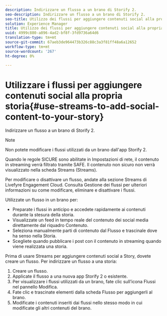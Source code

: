```yaml
---
description: Indirizzare un flusso a un brano di Storify 2.
seo-description: Indirizzare un flusso a un brano di Storify 2.
seo-title: Utilizzo dei flussi per aggiungere contenuti social alla propria storia
solution: Experience Manager
title: Utilizzo dei flussi per aggiungere contenuti social alla propria storia
uuid: 4999c880-a896-4ad2-bf8f-3fd9736a64d6
translation-type: tm+mt
source-git-commit: 67aeb3de964473b326c88c3a3f81ff48a6a12652
workflow-type: tm+mt
source-wordcount: '267'
ht-degree: 0%

---
```



# Utilizzare i flussi per aggiungere contenuti social alla propria storia{#use-streams-to-add-social-content-to-your-story}

Indirizzare un flusso a un brano di Storify 2.

>[!NOTE]
>
>Non potete modificare i flussi utilizzati da un brano dall&#39;app Storify 2.

Quando le regole SICURE sono abilitate in Impostazioni di rete, il contenuto in streaming verrà filtrato tramite SAFE. Il contenuto non sicuro non verrà visualizzato nella scheda Streams (Streams).

Per modificare o disattivare un flusso, andate alla sezione Streams di Livefyre Engagement Cloud. Consulta Gestione dei flussi per ulteriori informazioni su come modificare, eliminare e disattivare i flussi.

Utilizzate un flusso in un brano per:

* Preparate i flussi in anticipo e accedete rapidamente ai contenuti durante la stesura della storia.
* Visualizzate un feed in tempo reale del contenuto dei social media direttamente dal riquadro Contenuto.
* Seleziona manualmente parti di contenuto dal Flusso e trascinale dove ha senso nella Storia.
* Scegliete quando pubblicare i post con il contenuto in streaming quando viene realizzata una storia.

Prima di usare Streams per aggiungere contenuti social a Story, dovete creare un flusso. Per indirizzare un flusso a una storia:

1. Creare un flusso.
1. Applicate il flusso a una nuova app Storify 2 o esistente.
1. Per visualizzare i flussi utilizzati da un brano, fate clic sull’icona Flussi nel pannello Modifica.
1. Fate clic e trascinate elementi dalla scheda Flusso per aggiungerli al brano.
1. Modificate i contenuti inseriti dai flussi nello stesso modo in cui modificate gli altri contenuti del brano.
